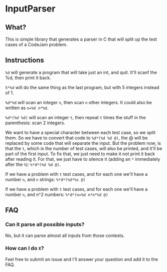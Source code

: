 # InputParser

## What?

This is simple library that generates a parser in C that will split up the test cases of a CodeJam problem.

## Instructions

`%d` will generate a program that will take just an int, and quit. It'll scanf the %d, then print it back.

`5*%d` will do the same thing as the last program, but with 5 integers instead of 1.

`%d*%d` will scan an integer `n`, then scan `n` other integers. It could also be written as `n=%d n*%d`.

`%d*(%d %d)` will scan an integer `t`, then repeat `t` times the stuff in the parenthesis: scan 2 integers.

We want to have a special character between each test case, so we split them. So we have to convert that code to `%d*(%d %d @)`, the @ will be replaced by some code that will separate the input. But the problem now, is that the `t`, which is the number of test cases, will also be printed, and it'll be part of the first input. To fix that, we just need to make it not print it back after reading it. For that, we just have to silence it (adding an `*` immediately after the `%`): `%*d*(%d %d @)`.

If we have a problem with `t` test cases, and for each one we'll have a number `n`, and `n` strings: `%*d*(%d*%s @)`

If we have a problem with `t` test cases, and for each one we'll have a number `n`, and n^2 numbers: `%*d*(n=%d n*n*%d @)`

## FAQ

### Can it parse all possible inputs?
No, but it can parse almost all inputs from those contests.

### How can I do `X`?
Feel free to submit an issue and I'll answer your question and add it to the FAQ.
